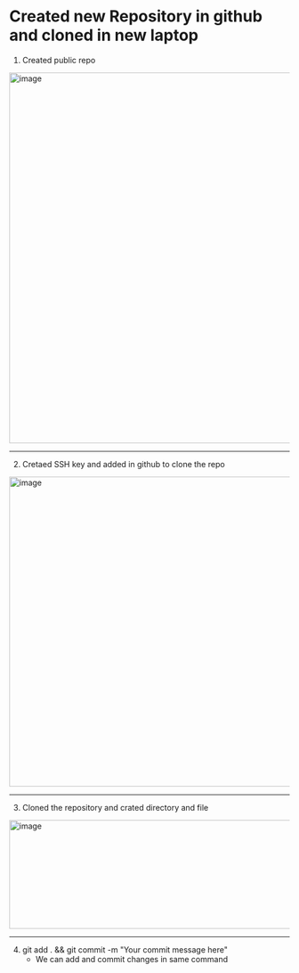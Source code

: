 # Created new Repository in github and cloned in new laptop

1. Created public repo
<img width="1899" height="665" alt="image" src="https://github.com/user-attachments/assets/29e2371a-f8ea-4cee-81f9-b6a68c9feb4e" />

---------------------------------------------------------------------
2. Cretaed SSH key and added in github to clone the repo
<img width="1899" height="556" alt="image" src="https://github.com/user-attachments/assets/54f847b6-f45b-4137-bbc2-984657c30aa4" />

--------------------------------------------------------------------
3. Cloned the repository and crated directory and file
<img width="870" height="195" alt="image" src="https://github.com/user-attachments/assets/c7f87a90-9972-487f-80cf-3a64f6e51f60" />

--------------------------------------------------------------------
4. git add . && git commit -m "Your commit message here"
   - We can add and commit changes in same command

